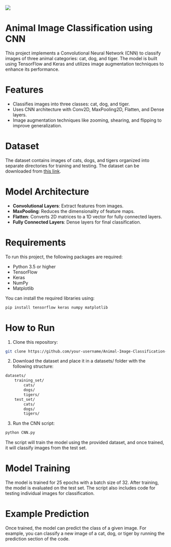 ![](https://img.shields.io/badge/Python-red?style=for-the-badge&logo=python) 

# Animal Image Classification using CNN

This project implements a Convolutional Neural Network (CNN) to classify images of three animal categories: cat, dog, and tiger. The model is built using TensorFlow and Keras and utilizes image augmentation techniques to enhance its performance.

# Features
- Classifies images into three classes: cat, dog, and tiger.
- Uses CNN architecture with Conv2D, MaxPooling2D, Flatten, and Dense layers.
- Image augmentation techniques like zooming, shearing, and flipping to improve generalization.

# Dataset
The dataset contains images of cats, dogs, and tigers organized into separate directories for training and testing. The dataset can be downloaded from [this link]([https://drive.google.com/file/d/1a_oH1olkINKoJjhngNe8aMeEi3-xSqUp/view?usp=sharing](https://drive.google.com/file/d/1a_oH1olkINKoJjhngNe8aMeEi3-xSqUp/view?usp=sharing)).

# Model Architecture
- **Convolutional Layers**: Extract features from images.
- **MaxPooling**: Reduces the dimensionality of feature maps.
- **Flatten**: Converts 2D matrices to a 1D vector for fully connected layers.
- **Fully Connected Layers**: Dense layers for final classification.

# Requirements
To run this project, the following packages are required:
- Python 3.5 or higher
- TensorFlow
- Keras
- NumPy
- Matplotlib

You can install the required libraries using:
```bash
pip install tensorflow keras numpy matplotlib
```

# How to Run
1. Clone this repository:
```bash
git clone https://github.com/your-username/Animal-Image-Classification-CNN.git
```
2. Download the dataset and place it in a datasets/ folder with the following structure:
```markdown
datasets/
    training_set/
        cats/
        dogs/
        tigers/
    test_set/
        cats/
        dogs/
        tigers/
```

3. Run the CNN script:
```bash
python CNN.py
```
The script will train the model using the provided dataset, and once trained, it will classify images from the test set.

# Model Training
The model is trained for 25 epochs with a batch size of 32. After training, the model is evaluated on the test set. The script also includes code for testing individual images for classification.

# Example Prediction
Once trained, the model can predict the class of a given image. For example, you can classify a new image of a cat, dog, or tiger by running the prediction section of the code.
